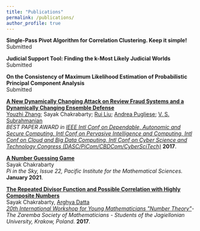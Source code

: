 ```yaml
---
title: "Publications"
permalink: /publications/
author_profile: true
---
```


<b>Single-Pass Pivot Algorithm for Correlation Clustering. Keep it simple!</b><br>
Submitted<br>

<b>Judicial Support Tool: Finding the k-Most Likely Judicial Worlds</b><br>
Submitted<br>

<b>On the Consistency of Maximum Likelihood Estimation of Probabilistic Principal Component Analysis</b><br>
Submitted<br>

<b>[A New Dynamically Changing Attack on Review Fraud Systems and a Dynamically Changing Ensemble Defense](https://ieeexplore.ieee.org/abstract/document/9927814)</b><br>
[Youzhi Zhang](https://youzhi333.github.io/index.html); Sayak Chakrabarty; [Rui Liu](https://www.linkedin.com/in/rui-liu-70b16081); [Andrea Pugliese](https://sites.google.com/unical.it/andreapugliese); [V. S. Subrahmanian](https://vssubrah.github.io/)<br>
<i>BEST PAPER AWARD in [IEEE Intl Conf on Dependable, Autonomic and Secure Computing, Intl Conf on Pervasive Intelligence and Computing, Intl Conf on Cloud and Big Data Computing, Intl Conf on Cyber Science and Technology Congress (DASC/PiCom/CBDCom/CyberSciTech)](https://ieeexplore.ieee.org/xpl/conhome/9927523/proceeding)</i> <b>2017</b>.

<b>[A Number Guessing Game](https://media.pims.math.ca/pi_in_sky/pi22.pdf)</b><br>
Sayak Chakrabarty<br>
<i>Pi in the Sky, Issue 22, Pacific Institute for the Mathematical Sciences.</i> <b>January 2021</b>.

<b>[The Repeated Divisor Function and Possible Correlation with Highly Composite Numbers](https://www.researchgate.net/publication/316596873_The_Repeated_Divisor_Function_and_Possible_Correlation_with_Highly_Composite_Numbers)</b><br>
Sayak Chakrabarty, [Arghya Datta](https://www.linkedin.com/in/arghya-d-66a450195/)<br>
<i>[20th International Workshop for Young Mathematicians "Number Theory"](http://kmsuj.im.uj.edu.pl/workshop2017/index.php%3Faction=history.html)-The Zaremba Society of Mathematicians - Students of the Jagiellonian University, Krakow, Poland.</i> <b>2017</b>.